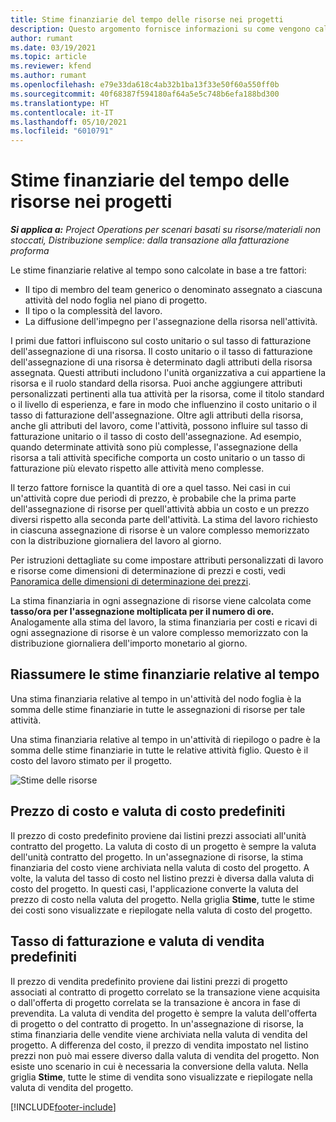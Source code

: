 ```yaml
---
title: Stime finanziarie del tempo delle risorse nei progetti
description: Questo argomento fornisce informazioni su come vengono calcolate le stime finanziarie relative al tempo.
author: rumant
ms.date: 03/19/2021
ms.topic: article
ms.reviewer: kfend
ms.author: rumant
ms.openlocfilehash: e79e33da618c4ab32b1ba13f33e50f60a550ff0b
ms.sourcegitcommit: 40f68387f594180af64a5e5c748b6efa188bd300
ms.translationtype: HT
ms.contentlocale: it-IT
ms.lasthandoff: 05/10/2021
ms.locfileid: "6010791"
---
```

# <a name="financial-estimates-for-resource-time-on-projects"></a>Stime finanziarie del tempo delle risorse nei progetti

_**Si applica a:** Project Operations per scenari basati su risorse/materiali non stoccati, Distribuzione semplice: dalla transazione alla fatturazione proforma_

Le stime finanziarie relative al tempo sono calcolate in base a tre fattori: 

- Il tipo di membro del team generico o denominato assegnato a ciascuna attività del nodo foglia nel piano di progetto. 
- Il tipo o la complessità del lavoro.
- La diffusione dell'impegno per l'assegnazione della risorsa nell'attività. 

I primi due fattori influiscono sul costo unitario o sul tasso di fatturazione dell'assegnazione di una risorsa. Il costo unitario o il tasso di fatturazione dell'assegnazione di una risorsa è determinato dagli attributi della risorsa assegnata. Questi attributi includono l'unità organizzativa a cui appartiene la risorsa e il ruolo standard della risorsa. Puoi anche aggiungere attributi personalizzati pertinenti alla tua attività per la risorsa, come il titolo standard o il livello di esperienza, e fare in modo che influenzino il costo unitario o il tasso di fatturazione dell'assegnazione.
Oltre agli attributi della risorsa, anche gli attributi del lavoro, come l'attività, possono influire sul tasso di fatturazione unitario o il tasso di costo dell'assegnazione. Ad esempio, quando determinate attività sono più complesse, l'assegnazione della risorsa a tali attività specifiche comporta un costo unitario o un tasso di fatturazione più elevato rispetto alle attività meno complesse.   

Il terzo fattore fornisce la quantità di ore a quel tasso. Nei casi in cui un'attività copre due periodi di prezzo, è probabile che la prima parte dell'assegnazione di risorse per quell'attività abbia un costo e un prezzo diversi rispetto alla seconda parte dell'attività. La stima del lavoro richiesto in ciascuna assegnazione di risorse è un valore complesso memorizzato con la distribuzione giornaliera del lavoro al giorno.

Per istruzioni dettagliate su come impostare attributi personalizzati di lavoro e risorse come dimensioni di determinazione di prezzi e costi, vedi [Panoramica delle dimensioni di determinazione dei prezzi](../pricing-costing/pricing-dimensions-overview.md).

La stima finanziaria in ogni assegnazione di risorse viene calcolata come **tasso/ora per l'assegnazione moltiplicata per il numero di ore.**  Analogamente alla stima del lavoro, la stima finanziaria per costi e ricavi di ogni assegnazione di risorse è un valore complesso memorizzato con la distribuzione giornaliera dell'importo monetario al giorno. 

## <a name="summarizing-financial-estimates-for-time"></a>Riassumere le stime finanziarie relative al tempo
Una stima finanziaria relative al tempo in un'attività del nodo foglia è la somma delle stime finanziarie in tutte le assegnazioni di risorse per tale attività.

Una stima finanziaria relative al tempo in un'attività di riepilogo o padre è la somma delle stime finanziarie in tutte le relative attività figlio. Questo è il costo del lavoro stimato per il progetto. 

![Stime delle risorse](./media/navigation12.png)

## <a name="default-cost-price-and-cost-currency"></a>Prezzo di costo e valuta di costo predefiniti

Il prezzo di costo predefinito proviene dai listini prezzi associati all'unità contratto del progetto. La valuta di costo di un progetto è sempre la valuta dell'unità contratto del progetto. In un'assegnazione di risorse, la stima finanziaria del costo viene archiviata nella valuta di costo del progetto. A volte, la valuta del tasso di costo nel listino prezzi è diversa dalla valuta di costo del progetto. In questi casi, l'applicazione converte la valuta del prezzo di costo nella valuta del progetto. Nella griglia **Stime**, tutte le stime dei costi sono visualizzate e riepilogate nella valuta di costo del progetto. 

## <a name="default-bill-rate-and-sales-currency"></a>Tasso di fatturazione e valuta di vendita predefiniti

Il prezzo di vendita predefinito proviene dai listini prezzi di progetto associati al contratto di progetto correlato se la transazione viene acquisita o dall'offerta di progetto correlata se la transazione è ancora in fase di prevendita. La valuta di vendita del progetto è sempre la valuta dell'offerta di progetto o del contratto di progetto. In un'assegnazione di risorse, la stima finanziaria delle vendite viene archiviata nella valuta di vendita del progetto. A differenza del costo, il prezzo di vendita impostato nel listino prezzi non può mai essere diverso dalla valuta di vendita del progetto. Non esiste uno scenario in cui è necessaria la conversione della valuta. Nella griglia **Stime**, tutte le stime di vendita sono visualizzate e riepilogate nella valuta di vendita del progetto. 

[!INCLUDE[footer-include](../includes/footer-banner.md)]
